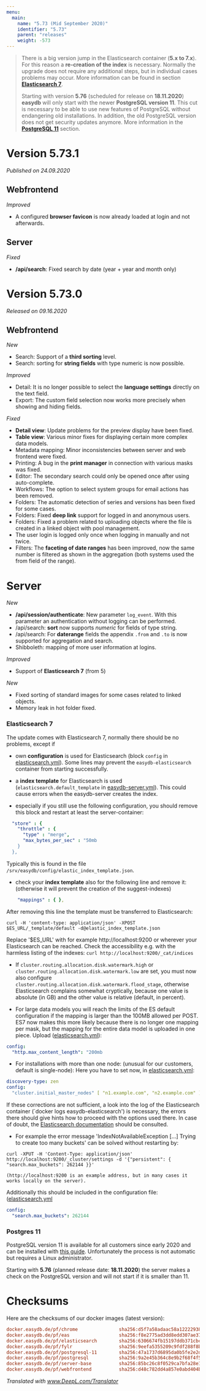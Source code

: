```yaml
---
menu:
  main:
    name: "5.73 (Mid September 2020)"
    identifier: "5.73"
    parent: "releases"
    weight: -573
---
```


> There is a big version jump in the Elasticsearch container (**5.x to 7.x**). For this reason a **re-creation of the index** is necessary. Normally the upgrade does not require any additional steps, but in individual cases problems may occur. More information can be found in section **[Elasticsearch 7](#elasticsearch-7)**.
>
> Starting with version **5.76** (scheduled for release on **18.11.2020**) **easydb** will only start with the newer **PostgreSQL version 11**. This cut is necessary to be able to use new features of PostgreSQL without endangering old installations. In addition, the old PostgreSQL version does not get security updates anymore. More information in the **[PostgreSQL 11](#postgres-11)** section.

# Version 5.73.1

*Published on 24.09.2020*

## Webfrontend

*Improved*

- A configured **browser favicon** is now already loaded at login and not afterwards.

## Server

*Fixed*

- **/api/search**: Fixed search by date (year + year and month only)

# Version 5.73.0

*Released on 09.16.2020*

## Webfrontend

*New*

- Search: Support of a **third sorting** level.
- Search: sorting for **string fields** with type numeric is now possible.

*Improved*

- Detail: It is no longer possible to select the **language settings** directly on the text field.
- Export: The custom field selection now works more precisely when showing and hiding fields.

*Fixed*

- **Detail view**: Update problems for the preview display have been fixed.
- **Table view**: Various minor fixes for displaying certain more complex data models.
- Metadata mapping: Minor inconsistencies between server and web frontend were fixed.
- Printing: A bug in the **print manager** in connection with various masks was fixed.
- Editor: The secondary search could only be opened once after using auto-complete.
- Workflows: The option to select system groups for email actions has been removed. 
- Folders: The automatic detection of series and versions has been fixed for some cases.
- Folders: Fixed **deep link** support for logged in and anonymous users. 
- Folders: Fixed a problem related to uploading objects where the file is created in a linked object with pool management.
- The user login is logged only once when logging in manually and not twice.
- Filters: The **faceting of date ranges** has been improved, now the same number is filtered as shown in the aggregation (both systems used the from field of the range).

# Server

*New*

- **/api/session/authenticate**: New parameter `log_event`. With this parameter an authentication without logging can be performed.
- /api/search: **sort** now supports *numeric* for fields of type string.
- /api/search: For **daterange** fields the appendix `.from` and `.to` is now supported for aggregation and search.
- Shibboleth: mapping of more user information at logins.

*Improved*

- Support of **Elasticsearch 7** (from 5)

*New*

- Fixed sorting of standard images for some cases related to linked objects.
- Memory leak in hot folder fixed.

### Elasticsearch 7

The update comes with Elasticsearch 7, normally there should be no problems, except if

* own **configuration** is used for Elasticsearch (block `config` in [elasticsearch.yml](/en/sysadmin/configuration/elastic/elasticsearch.yml/)). Some lines may prevent the `easydb-elasticsearch` container from starting successfully.

* a **index template** for Elasticsearch is used (`elasticsearch.default_template` in [easydb-server.yml](/en/sysadmin/configuration/easydb-server.yml/available-variables/)). This could cause errors when the easydb-server creates the index.

* especially if you still use the following configuration, you should remove this block and restart at least the server-container:

````yaml
  "store" : {
    "throttle" : {
      "type" : "merge",
      "max_bytes_per_sec" : "50mb
    }
  },
````

Typically this is found in the file `/srv/easydb/config/elastic_index_template.json`.

* check your **index template** also for the following line and remove it: (otherwise it will prevent the creation of the suggest-indexes)

````yaml
    "mappings" : { },
````

After removing this line the template must be transferred to Elasticsearch:

```
curl -H 'content-type: application/json' -XPOST $ES_URL/_template/default -d@elastic_index_template.json
```

Replace '$ES_URL' with for example http://localhost:9200 or wherever your Elasticsearch can be reached. Check the accessibility e.g. with the harmless listing of the indexes: `curl http://localhost:9200/_cat/indices`

* If `cluster.routing.allocation.disk.watermark.high` or `cluster.routing.allocation.disk.watermark.low` are set, you must now also configure `cluster.routing.allocation.disk.watermark.flood_stage`, otherwise Elasticsearch complains somewhat cryptically, because one value is absolute (in GB) and the other value is relative (default, in percent).

* For large data models you will reach the limits of the ES default configuration if the mapping is larger than the 100MB allowed per POST. ES7 now makes this more likely because there is no longer one mapping per mask, but the mapping for the entire data model is uploaded in one piece. Upload ([elasticsearch.yml](/en/sysadmin/configuration/elastic/elasticsearch.yml/)):

````yaml
config:
  "http.max_content_length": "200mb
````

* For installations with more than one node: (unusual for our customers, default is single-node): Here you have to set now, in [elasticsearch.yml](/en/sysadmin/configuration/elastic/elasticsearch.yml/):

````yaml
discovery-type: zen
config:
  "cluster.initial_master_nodes" [ "n1.example.com", "n2.example.com" ]
````

If these corrections are not sufficient, a look into the log of the Elasticsearch container (`docker logs easydb-elasticsearch') is necessary, the errors there should give hints how to proceed with the options used there. In case of doubt, the [Elasticsearch documentation](https://www.elastic.co/guide/en/elasticsearch/reference/7.x/settings.html) should be consulted.

* For example the error message 'IndexNotAvailableException [...] Trying to create too many buckets' can be solved without restarting by:

```
curl -XPUT -H 'Content-Type: application/json' http://localhost:9200/_cluster/settings -d '{"persistent": { "search.max_buckets": 262144 }}'
```

    (http://localhost:9200 is an example address, but in many cases it works locally on the server).

Additionally this should be included in the configuration file: ([elasticsearch.yml](/en/sysadmin/configuration/elastic/elasticsearch.yml/)

````yaml
config:
  "search.max_buckets": 262144
````

### Postgres 11

PostgreSQL version 11 is available for all customers since early 2020 and can be installed with [this guide](https://docs.easydb.de/en/sysadmin/installation/postgres-upgrade/). Unfortunately the process is not automatic but requires a Linux administrator.

Starting with **5.76** (planned release date: **18.11.2020**) the server makes a check on the PostgreSQL version and will not start if it is smaller than 11.

# Checksums

Here are the checksums of our docker images (latest version):

```ini
docker.easydb.de/pf/chrome               sha256:d5f7a58adaac58a12222938ef95187f0bbdac4700131b1c3bfae21cf3ee6421e
docker.easydb.de/pf/eas                  sha256:f8e2775ad3dd8edd307ae3727813f464a9fd7d448a1c3136c09de7d6fb388284
docker.easydb.de/pf/elasticsearch        sha256:6306674fb15197ddb371cbc63827891cf4be36b33338b92026b6f3b79f9ddc03
docker.easydb.de/pf/fylr                 sha256:9eefa5355209c9fdf288f8be42887a3096a24f8ce9ff03f14a8edc9bd355ccfa
docker.easydb.de/pf/postgresql-11        sha256:47a1737d6895da0b5fe2e2d41318283a6597489e1b0fa58e299bdef533958e28
docker.easydb.de/pf/postgresql           sha256:9a2e45b364c8e9b2f68f4f5a3d945c7ac1eef00fbe1b046f108dc6cebd2ac5f8
docker.easydb.de/pf/server-base          sha256:85bc26c8f0529ca7bfa28e1b35c4570fefe807dc55150fa9c8d6e5a48e8f65e1
docker.easydb.de/pf/webfrontend          sha256:d48c782dd4a857e0abd404b8374603a623ecbaa4548632d8cfb2a867de3ad155
```

*Translated with www.DeepL.com/Translator*

